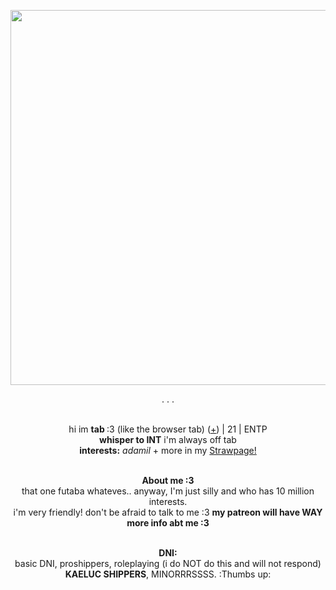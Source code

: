 <p align="center">
    <img width="600" src="https://personacentral.com/wp-content/uploads/2016/11/Futaba-Sakura.jpg"/>
</p> <p align="center">  . . . 
<p align="center">
</br>hi im <b>tab </b> :3 (like the browser tab) (<a href=https://en.pronouns.page/@Adamilcake>+</a>) | 21 | ENTP
<br><b>whisper to INT</b> i'm always off tab 
<br><b>interests:</b> <i>adamil</i> + more in my  <a href=https://alibaba.straw.page/>Strawpage!</a>
<p align="center">
    <br><b>About me :3 </b>
 <br>that one futaba whateves.. anyway, I'm just silly and who has 10 million interests. <br>i'm very friendly! don't be afraid to talk to me :3 <b> my patreon will have WAY more info abt me :3 </b>
<p align="center">
    <br><b>DNI:</b>
 <br>basic DNI, proshippers, roleplaying (i do NOT do this and will not respond) <br><b>KAELUC SHIPPERS</b>, MINORRRSSSS. :Thumbs up:
